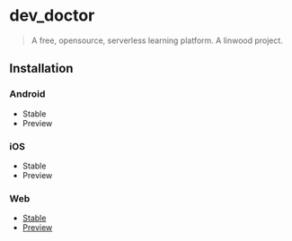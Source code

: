 # dev_doctor

> A free, opensource, serverless learning platform. A linwood project.

## Installation

### Android

* Stable
* Preview

### iOS

* Stable
* Preview

### Web

* [Stable](https://dev-doctor.cf)
* [Preview](https://preview.dev-doctor.cf)
